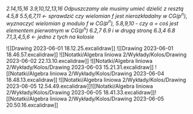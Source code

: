 *2.14,15,16*
*3.9,10,12,13,16*
*Odpuszczamy ale musimy umieć dzielić z resztą 4.5,8*
*5.5,6,7,11 <- sprawdzić czy wielomian f jest nierozkładalny w CG($p^n$), wyznaczyć wielomian g modulo f w CG($p^n$), 5.8,9,10 - czy $\alpha$ = coś jest elementem pierwotnym w CG($p^n$)*
*6.2,7 6.9 i w drugą stronę 6.3,4     6.8*
*7.1,3,4,5,6 <- jedno z tych na kolosie*


![[Drawing 2023-06-01 18.12.25.excalidraw]]
![[Drawing 2023-06-01 18.46.57.excalidraw]]
![[Notatki/Algebra liniowa 2/Wykłady/Kolos/Drawing 2023-06-02 22.13.10.excalidraw]]
![[Notatki/Algebra liniowa 2/Wykłady/Kolos/Drawing 2023-06-03 15.21.31.excalidraw]]
![[Notatki/Algebra liniowa 2/Wykłady/Kolos/Drawing 2023-06-04 18.48.13.excalidraw]]
![[Notatki/Algebra liniowa 2/Wykłady/Kolos/Drawing 2023-06-05 12.54.49.excalidraw]]![[Notatki/Algebra liniowa 2/Wykłady/Kolos/Drawing 2023-06-05 18.41.33.excalidraw]]![[Notatki/Algebra liniowa 2/Wykłady/Kolos/Drawing 2023-06-05 20.50.16.excalidraw]]